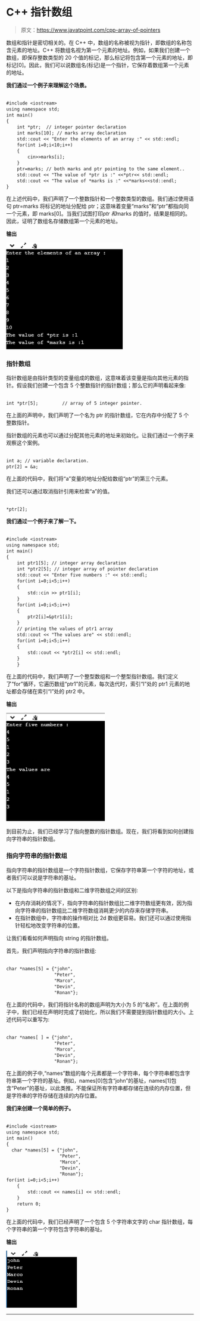# C++ 指针数组

> 原文：<https://www.javatpoint.com/cpp-array-of-pointers>

数组和指针是密切相关的。在 C++ 中，数组的名称被视为指针，即数组的名称包含元素的地址。C++ 将数组名视为第一个元素的地址。例如，如果我们创建一个数组，即保存整数类型的 20 个值的标记，那么标记将包含第一个元素的地址，即标记[0]。因此，我们可以说数组名(标记)是一个指针，它保存着数组第一个元素的地址。

**我们通过一个例子来理解这个场景。**

```

#include <iostream>
using namespace std;
int main()
{
    int *ptr;  // integer pointer declaration
    int marks[10]; // marks array declaration
    std::cout << "Enter the elements of an array :" << std::endl;
    for(int i=0;i<10;i++)
    {
        cin>>marks[i];
    }
    ptr=marks; // both marks and ptr pointing to the same element..
    std::cout << "The value of *ptr is :" <<*ptr<< std::endl;
    std::cout << "The value of *marks is :" <<*marks<<std::endl;
}

```

在上述代码中，我们声明了一个整数指针和一个整数类型的数组。我们通过使用语句 ptr=marks 将标记的地址分配给 ptr；这意味着变量“marks”和“ptr”都指向同一个元素，即 marks[0]。当我们试图打印*ptr 和*marks 的值时，结果是相同的。因此，证明了数组名存储数组第一个元素的地址。

**输出**

![C++ Array of Pointers](img/65faf458ea91470f9b900ed6f4adcf9b.png)

### 指针数组

指针数组是由指针类型的变量组成的数组，这意味着该变量是指向其他元素的指针。假设我们创建一个包含 5 个整数指针的指针数组；那么它的声明看起来像:

```

int *ptr[5];         // array of 5 integer pointer. 

```

在上面的声明中，我们声明了一个名为 ptr 的指针数组，它在内存中分配了 5 个整数指针。

指针数组的元素也可以通过分配其他元素的地址来初始化。让我们通过一个例子来观察这个案例。

```

int a; // variable declaration.
ptr[2] = &a;  

```

在上面的代码中，我们将“a”变量的地址分配给数组“ptr”的第三个元素。

我们还可以通过取消指针引用来检索“a”的值。

```

*ptr[2];

```

**我们通过一个例子来了解一下。**

```

#include <iostream>
using namespace std;
int main()
{
    int ptr1[5]; // integer array declaration
    int *ptr2[5]; // integer array of pointer declaration
    std::cout << "Enter five numbers :" << std::endl;
    for(int i=0;i<5;i++)
    {
        std::cin >> ptr1[i];
    }
    for(int i=0;i<5;i++)
    {
        ptr2[i]=&ptr1[i]; 
    }
    // printing the values of ptr1 array
    std::cout << "The values are" << std::endl;
    for(int i=0;i<5;i++)
    {
        std::cout << *ptr2[i] << std::endl;
    }
    }

```

在上面的代码中，我们声明了一个整型数组和一个整型指针数组。我们定义了“for”循环，它遍历数组“ptr1”的元素，每次迭代时，索引“I”处的 ptr1 元素的地址都会存储在索引“I”处的 ptr2 中。

**输出**

![C++ Array of Pointers](img/b4edcfbdc6c20ce9a33649c7fe2a32e9.png)

到目前为止，我们已经学习了指向整数的指针数组。现在，我们将看到如何创建指向字符串的指针数组。

### 指向字符串的指针数组

指向字符串的指针数组是一个字符指针数组，它保存字符串第一个字符的地址，或者我们可以说是字符串的基址。

以下是指向字符串的指针数组和二维字符数组之间的区别:

*   在内存消耗的情况下，指向字符串的指针数组比二维字符数组更有效，因为指向字符串的指针数组比二维字符数组消耗更少的内存来存储字符串。
*   在指针数组中，字符串的操作相对比 2d 数组更容易。我们还可以通过使用指针轻松地改变字符串的位置。

让我们看看如何声明指向 string 的指针数组。

首先，我们声明指向字符串的指针数组:

```

char *names[5] = {"john",
                  "Peter",
                  "Marco",
                  "Devin",
                  "Ronan"};

```

在上面的代码中，我们将指针名称的数组声明为大小为 5 的“名称”。在上面的例子中，我们已经在声明时完成了初始化，所以我们不需要提到指针数组的大小。上述代码可以重写为:

```

char *names[ ] = {"john",
                  "Peter",
                  "Marco",
                  "Devin",
                  "Ronan"};

```

在上面的例子中,“names”数组的每个元素都是一个字符串，每个字符串都包含字符串第一个字符的基址。例如，names[0]包含“john”的基址，names[1]包含“Peter”的基址，以此类推。不能保证所有字符串都存储在连续的内存位置，但是字符串的字符存储在连续的内存位置。

**我们来创建一个简单的例子。**

```

#include <iostream>
using namespace std;
int main()
{
  char *names[5] = {"john",
                    "Peter",
                    "Marco",
                    "Devin",
                    "Ronan"};
for(int i=0;i<5;i++)
    {
        std::cout << names[i] << std::endl;
    }
    return 0;
}

```

在上面的代码中，我们已经声明了一个包含 5 个字符串文字的 char 指针数组，每个字符串的第一个字符包含字符串的基址。

**输出**

![C++ Array of Pointers](img/2114e8a9f501ba20c3cbb7a221841d9d.png)

* * *